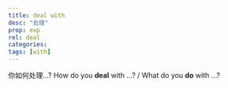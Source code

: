 ```yaml
---
title: deal with
desc: "处理"
prop: exp
rel: deal
categories:
tags: [with]
---
```


你如何处理...?
How do you **deal** with ...? / What do you **do** with ...?